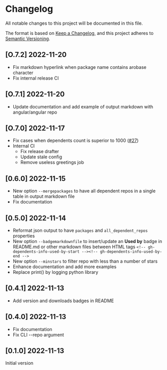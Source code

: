 # Changelog

All notable changes to this project will be documented in this file.

The format is based on [Keep a Changelog](https://keepachangelog.com/en/1.0.0/), and this project adheres to [Semantic Versioning](https://semver.org/spec/v2.0.0.html).

## [O.7.2] 2022-11-20

- Fix markdown hyperlink when package name contains arobase character
- Fix internal release CI

## [O.7.1] 2022-11-20

- Update documentation and add example of output markdown with angular/angular repo

## [O.7.0] 2022-11-17

- Fix cases when dependents count is superior to 1000 ([#27](https://github.com/nvuillam/github-dependents-info/issues/27))
- Internal CI
  - Fix release drafter
  - Update stale config
  - Remove useless greetings job

## [0.6.0] 2022-11-15

- New option `--mergepackages` to have all dependent repos in a single table in output markdown file
- Fix documentation

## [0.5.0] 2022-11-14

- Reformat json output to have `packages` and `all_dependent_repos` properties
- New option `--badgemarkdownfile` to insert/update an **Used by** badge in README.md or other markdown files between HTML tags `<!-- gh-dependents-info-used-by-start --><!-- gh-dependents-info-used-by-end -->`
- New option `--minstars` to filter repo with less than a number of stars
- Enhance documentation and add more examples
- Replace print() by logging python library

## [0.4.1] 2022-11-13

- Add version and downloads badges in README

## [0.4.0] 2022-11-13

- Fix documentation
- Fix CLI --repo argument

## [0.1.0] 2022-11-13

Initial version
